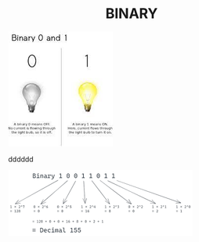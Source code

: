 # <center>  BINARY<br>

![xx](images/binary_on_off.jpeg)<br>


dddddd<br>

![yy](images/binary_numbers.png)<br>